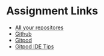 # Assignment Links

* [All your repositores](https://github.com/settings/repositories)
* [Github](https://github.com)
* [Gitpod](https://gitpod.io)
* [Gitpod IDE Tips](https://www.gitpod.io/docs/ide/)